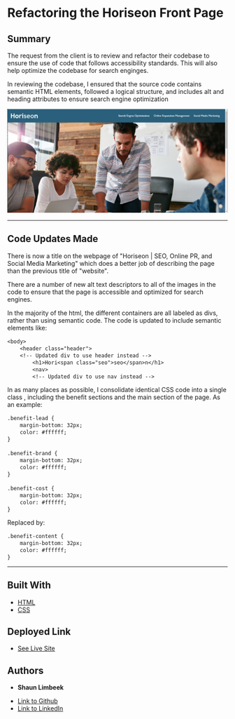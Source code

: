 # Refactoring the Horiseon Front Page

## Summary

The request from the client is to review and refactor their codebase to ensure the use of code that follows accessibility standards. This will also help optimize the codebase for search enginges.

In reviewing the codebase, I ensured that the source code contains semantic HTML elements, followed a logical structure, and includes alt and heading attributes to ensure search engine optimization

![Picture of Website](/assets/images/site.png)

<hr>

## Code Updates Made

There is now a title on the webpage of "Horiseon | SEO, Online PR, and Social Media Marketing" which does a better job of describing the page than the previous title of "website".

There are a number of new alt text descriptors to all of the images in the code to ensure that the page is accessible and optimized for search engines.


In the majority of the html, the different containers are all labeled as divs, rather than using semantic code.  The code is updated to include semantic elements like:

```
<body>
    <header class="header">
    <!-- Updated div to use header instead -->
        <h1>Hori<span class="seo">seo</span>n</h1>
        <nav>
        <!-- Updated div to use nav instead -->
```


In as many places as possible, I consolidate identical CSS code into a single class , including the benefit sections and the main section of the page.  As an example:

```
.benefit-lead {
    margin-bottom: 32px;
    color: #ffffff;
}

.benefit-brand {
    margin-bottom: 32px;
    color: #ffffff;
}

.benefit-cost {
    margin-bottom: 32px;
    color: #ffffff;
}
```
Replaced by:
```
.benefit-content {
    margin-bottom: 32px;
    color: #ffffff;
}
```
<hr>

## Built With

* [HTML](https://developer.mozilla.org/en-US/docs/Web/HTML)
* [CSS](https://developer.mozilla.org/en-US/docs/Web/CSS)

## Deployed Link

* [See Live Site](https://slimbeek6.github.io/refactoring_site_SL/)


## Authors

* **Shaun Limbeek** 

- [Link to Github](https://github.com/slimbeek6/)
- [Link to LinkedIn](https://www.linkedin.com/in/shaun-limbeek/)